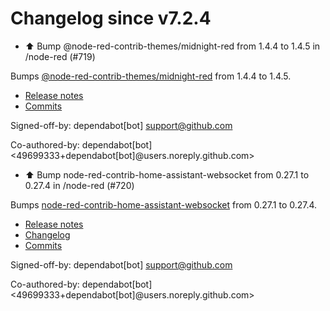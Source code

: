 # Changelog since v7.2.4
- ⬆️ Bump @node-red-contrib-themes/midnight-red from 1.4.4 to 1.4.5 in /node-red (#719)

Bumps [@node-red-contrib-themes/midnight-red](https://github.com/node-red-contrib-themes/midnight-red) from 1.4.4 to 1.4.5.
- [Release notes](https://github.com/node-red-contrib-themes/midnight-red/releases)
- [Commits](https://github.com/node-red-contrib-themes/midnight-red/commits)

Signed-off-by: dependabot[bot] <support@github.com>

Co-authored-by: dependabot[bot] <49699333+dependabot[bot]@users.noreply.github.com> 
- ⬆️ Bump node-red-contrib-home-assistant-websocket from 0.27.1 to 0.27.4 in /node-red (#720)

Bumps [node-red-contrib-home-assistant-websocket](https://github.com/zachowj/node-red-contrib-home-assistant-websocket) from 0.27.1 to 0.27.4.
- [Release notes](https://github.com/zachowj/node-red-contrib-home-assistant-websocket/releases)
- [Changelog](https://github.com/zachowj/node-red-contrib-home-assistant-websocket/blob/dev/CHANGELOG.md)
- [Commits](https://github.com/zachowj/node-red-contrib-home-assistant-websocket/compare/v0.27.1...v0.27.4)

Signed-off-by: dependabot[bot] <support@github.com>

Co-authored-by: dependabot[bot] <49699333+dependabot[bot]@users.noreply.github.com> 
